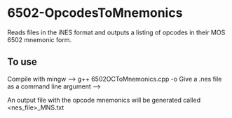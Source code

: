 # 6502-OpcodesToMnemonics
Reads files in the iNES format and outputs a listing of opcodes in their MOS 6502 mnemonic form.

<h2>To use</h2>
  Compile with mingw --> g++ 6502OCToMnemonics.cpp -o <executable>
  Give a .nes file as a command line argument --> <executable> <nes_file>
  
An output file with the opcode mnemonics will be generated called <nes_file>_MNS.txt
